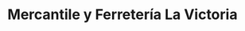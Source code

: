 ---
title: "Mercantile y Ferretería La Victoria"
url: /dolega/mercantile-y-ferreteria-la-victoria/
shop: grandes almacenes
---